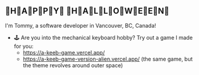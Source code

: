 ## 🎃H🎃A🎃P🎃P🎃Y🎃 🎃H🎃A🎃L🎃L🎃O🎃W🎃E🎃E🎃N🎃

I'm Tommy, a software developer in Vancouver, BC, Canada!

- 🕹️ Are you into the mechanical keyboard hobby? Try out a game I made for you:
  - https://a-keeb-game.vercel.app/
  - https://a-keeb-game-version-alien.vercel.app/ (the same game, but the theme revolves around outer space)
